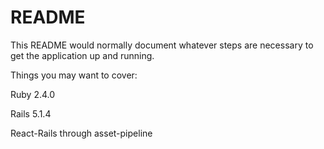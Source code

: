 # README

This README would normally document whatever steps are necessary to get the
application up and running.

Things you may want to cover:

Ruby 2.4.0

Rails 5.1.4

React-Rails through asset-pipeline
